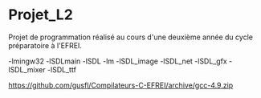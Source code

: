 # Projet_L2
Projet de programmation réalisé au cours d'une deuxième année du cycle préparatoire à l'EFREI.

-lmingw32 -lSDLmain
-lSDL
-lm
-lSDL_image
-lSDL_net
-lSDL_gfx
-lSDL_mixer
-lSDL_ttf

https://github.com/gusfl/Compilateurs-C-EFREI/archive/gcc-4.9.zip
